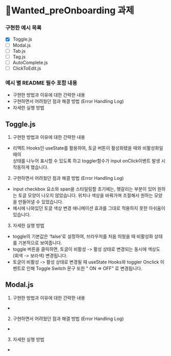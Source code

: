 # 📌Wanted_preOnboarding 과제

### 구현한 예시 목록

- [x] Toggle.js
- [ ] Modal.js
- [ ] Tab.js
- [ ] Tag.js
- [ ] AutoComplete.js
- [ ] ClickToEdit.js

### 예시 별 README 필수 포함 내용

- 구현한 방법과 이유에 대한 간략한 내용
- 구현하면서 어려웠던 점과 해결 방법 (Error Handling Log)
- 자세한 실행 방법

## Toggle.js

1. 구현한 방법과 이유에 대한 간략한 내용

- 리액트 Hooks인 useState를 활용하여, 토글 버튼이 활성화됐을 때와 비활성화일 때의<br>
  상태를 나누어 표시할 수 있도록 하고 toggler함수가 input onClick이벤트 발생 시 작동하게 했습니다.

2. 구현하면서 어려웠던 점과 해결 방법 (Error Handling Log)

- input checkbox 요소와 span을 스타일링할 초기에는, 헷갈리는 부분이 있어 원하는 토글 모양이
  나오지 않았습니다. 위치나 색상을 바꿔가며 조절해서 원하는 모양을 만들어낼 수 있었습니다.
- 예시에 나와있던 토글 색상 변경 애니메이션 효과를 그대로 적용하지 못한 아쉬움이 있습니다.

3. 자세한 실행 방법

- toggle의 기본값은 'false'로 설정하여, 브라우저를 처음 띄웠을 때 비활성화 상태를 기본적으로 보여줍니다.
- toggle 버튼을 클릭하면, 토글이 비활성 -> 활성 상태로 변경되는 동시에 색상도 (회색 -> 보라색) 변경됩니다.
- 토글이 비활성 -> 활성 상태로 변경될 때 useState Hooks와 toggler Onclick 이벤트로 인해
  Toggle Switch 문구 또한 " ON => OFF" 로 변경됩니다.

## Modal.js

1. 구현한 방법과 이유에 대한 간략한 내용

-

2. 구현하면서 어려웠던 점과 해결 방법 (Error Handling Log)

-

3. 자세한 실행 방법

-
